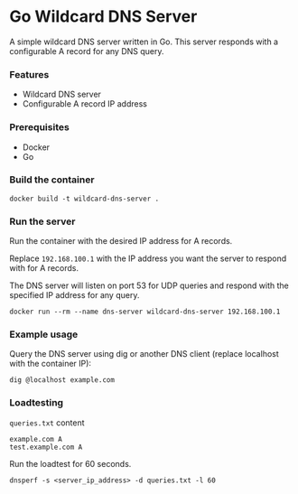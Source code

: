 # Go Wildcard DNS Server

A simple wildcard DNS server written in Go. This server responds with a configurable A record for any DNS query.

### Features

- Wildcard DNS server
- Configurable A record IP address


### Prerequisites

- Docker
- Go

### Build the container

```shell
docker build -t wildcard-dns-server .
```

### Run the server

Run the container with the desired IP address for A records.

Replace `192.168.100.1` with the IP address you want the server to respond with for A records.

The DNS server will listen on port 53 for UDP queries and respond with the specified IP address for any query.

```shell
docker run --rm --name dns-server wildcard-dns-server 192.168.100.1
```

### Example usage

Query the DNS server using dig or another DNS client (replace localhost with the container IP):

```shell
dig @localhost example.com
```

### Loadtesting

`queries.txt` content
```shell
example.com A
test.example.com A
```

Run the loadtest for 60 seconds.
```shell
dnsperf -s <server_ip_address> -d queries.txt -l 60
```
